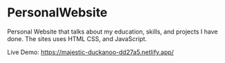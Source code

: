 # PersonalWebsite

Personal Website that talks about my education, skills, and projects I have done. The sites uses HTML CSS, and JavaScript.

Live Demo: https://majestic-duckanoo-dd27a5.netlify.app/
